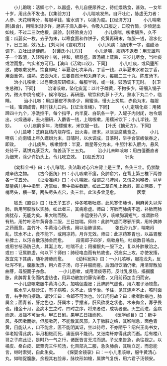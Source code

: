 <!-- { "loadSidebar": true } -->
　　小儿齁喘：活鲫七个，以器盛，令儿自便尿养之，待红煨熟食，甚效。一女年十岁，用此永不发也。【《集验方》】
　　小儿喘咳发热，自汗吐红，脉虚无力者：人参、天花粉等分，每服半钱，蜜水调下，以瘥为度。【《经济方》】
　　小儿喘嗽齁(鼻合)，用糯米泔少许，磨茶子滴入鼻中，令吸入口服之，口咬竹筒，少顷涎出如线，不过二三次绝根，屡验。【《经验良方》】
　　小儿痰喘，咳嗽膈热，久不瘥：瓜蒌实一枚，去子为末，以寒食面和作饼子，炙黄再研末，每服一钱，温水化下，日三服，效乃止。【刘河间《宣明方》】
　　小儿风痰：胆矾末一字，温醋汤调下，立吐出涎便醒。 【《谭氏小儿方》】
　　小儿涎喘，服药不退者：用无雄鸡子一个取清，入轻粉抄十钱，拌和，银器盛，置汤瓶上蒸熟，三岁儿尽食，当吐痰或泄而愈。气实者方可用。【演山《活幼口议》，下同】
　　小儿吐痰，或风壅所致，或咳嗽发热，饮食即呕：半夏泡七次半两，丁香一钱，以半夏末水和包丁香，用面重包，煨熟，去面为末，生姜自然汁和丸麻子大，每服二三十丸，陈皮汤下。
　　治小儿咳嗽：以皂荚烧灰研细末，每服半钱，或一钱，豉汤调下无时。 【《卫生总微》，下同】
　　治诸咳嗽，坠化痰涎：以叶子雌黄，不拘多少，研细入锅子内，微火中烧令成汁，候冷取出，再研细，软饮和丸萝卜子大，熟水下丸二个，临睡。
　　治小儿嗽：用瓜蒌皮不拘多少，用蜜涂，慢火上炙焦，赤色为末，每服一钱，蜜调成膏，时时抹儿口内。【《证治准绳》，下同】
　　小儿定喘化痰：用猪蹄四十九个，净洗控干，每个指甲，内半夏、白矾各一字，入罐子内封闭，勿令烟出，火煅通赤，去火细研，入麝香一钱，上喘咳嗽，用糯米饮下；小儿半钱，至妙。
　　小儿痰齁多年，海螵蛸末，米饮服一钱。 【叶氏《摘元方》，下同】
　　小儿盐哮：芝麻瓦秸内烧存性，出火毒，研末，以淡豆腐蘸食之。
　　小儿哮病：向南墙上年久螺蛳为末，日晡时，以水调成，日落时，举手合掌皈依吞之，即效。
　　小儿痰热，咳嗽惊悸：半夏、南星等分为末，牛胆汁和入胆内，悬风处待干，蒸饼丸菉豆大，每姜汤下三五丸。
　　治小儿未晬咳嗽：用白僵蚕直者为细末，涂少许奶头上，令儿吃立效。 【《赵氏方》】
　　　　针灸

　　《幼科全书》曰：小儿哮喘，灸法取对心穴左背上是三里，各灸三壮。仍禁酸咸辛热之物。　　《古今医统》曰：小儿咳嗽不瘥，灸肺俞穴，在背上第三椎下两傍各一寸五分。　　《证治准绳》曰：小儿喘胀，俗谓之马脾风，又谓之风喉者，以草茎量病儿手中指里，近掌纹，至中指尖截断，如此二茎自乳上微斜，直立两茎，于梢尽头，横一茎，两头尽头点穴，灸三壮。此法多曾见愈。
　　　　医案

　　钱氏《直诀》曰：杜氏子五岁，仲冬咳嗽吐痰，此风寒伤肺也，用麻黄丸以泻肺，后用阿胶散以实肺，如此者三，其病愈虚。师曰：泻肺而肺病不退，补肺而肺病犹存，无能为矣。果大喘而殁。
　　李运使孙八岁，咳嗽胸满短气，或谓肺经有热，用竹叶汤牛黄膏各二服，三日加喘。师曰：此肺气虚而寒邪所乘，用补脾肺之药而愈。盖竹叶、牛黄治心药也，用以治肺误矣。
　　张氏孙九岁，喘嗽闷乱，饮水不止，食不能下，或用凉药，月许无效。师曰：此凉药寒胃也，以益胃散补脾土，以泻白散泻肺金而愈。
　　段斋郎子四岁，病嗽身热，吐痰数日咯血，或用甘桔汤防己丸，其涎上攻，吐喘不止；用褊银丸一服下之，复以补肺散治之。或曰：证属肺虚，何以下？师曰：肺经咯血而有热故也，况痰实上攻，亦使发搐，故宜先下其痰，随补脾肺而愈。
　　《幼科发挥》曰：一小儿咳嗽，服抱龙丸，反吐泻不乳，腹胀发热，用六君子汤，母子并服而瘥。后因母饮酒仍嗽，用清胃散加曲芽，母服而子亦愈。
　　一小儿患嗽，或用清痰等药，反吐乳发热，搐搦腹胀，此脾胃复伤而内虚热也，用异功散加钓藤钩渐愈，又用前药加当归而安。
　　一小儿患咳嗽服牛黄清心丸，加喘促腹胀；此脾肺气虚也，用六君子汤顿愈。
　　蕲水举人蔡沙江，有子病咳，久不止，请予治。予往，见其连声不止，咳时面青，右手尝自摆动。谓沙江曰：令郎不可治也。沙江问何故？曰：嗽者肺病也，肺属金；面青者，肝之色也，肝属木；手摆者，肝风欲发之状也。木来侮金，寡乎畏也。维金十月，金病木生之时，四时之序，将来者进，成功者退。火生而进，金病而退，发搐不可治也。甲乙日剧。果甲乙日搐而死。
　　《医学纲目》曰：肺中风，多因嗽而始，但服嗽药，不能散其风邪，入于肺脏之络，其喉喘急，面色青黄，目能认人，口不能言，医不能明其证，坐以待尽，不亦陋乎？绍兴王尚书女，伴老妪得此病，半月相继而死，庸医俱不能识。又张南轩亦得此病而逝。后有楼八哥之子病此证，是时乃一气之行，诸医皆言无朮而退。子父来告急，余往视之。以橘皮、桑白皮、罂粟壳三件煎汤，化百部丸二服，急灸肺俞，其喘立定，而忽能言，继时索粥，自此生矣。
　　《保婴金镜录》曰：一小儿患咳嗽，服牛黄清心丸，如喘促腹胀。余视其右脸赤，脉纹形如槍，属脾气复伤，用六君子汤顿安。
